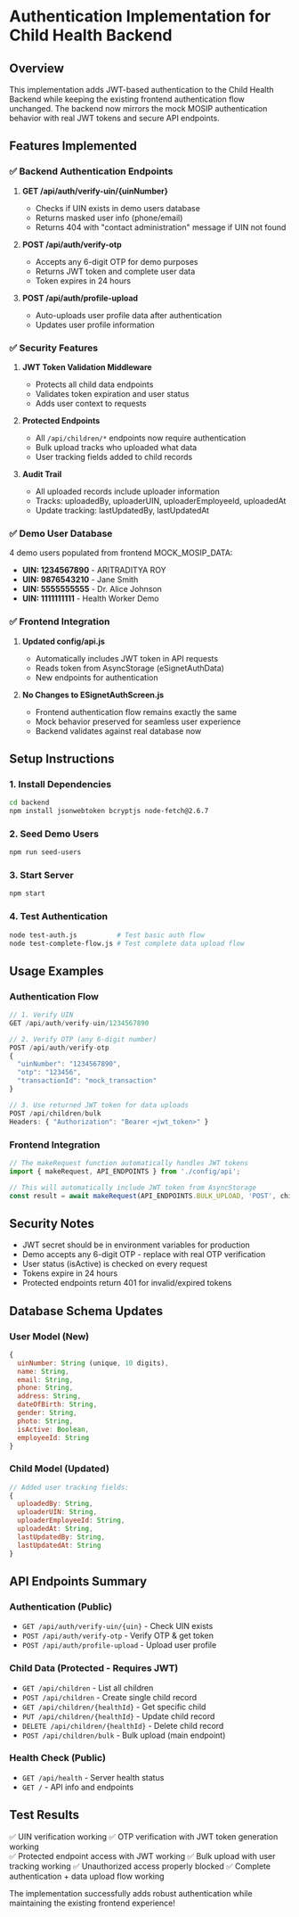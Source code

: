# Authentication Implementation for Child Health Backend

## Overview

This implementation adds JWT-based authentication to the Child Health Backend while keeping the existing frontend authentication flow unchanged. The backend now mirrors the mock MOSIP authentication behavior with real JWT tokens and secure API endpoints.

## Features Implemented

### ✅ Backend Authentication Endpoints

1. **GET /api/auth/verify-uin/{uinNumber}**
   - Checks if UIN exists in demo users database
   - Returns masked user info (phone/email)
   - Returns 404 with "contact administration" message if UIN not found

2. **POST /api/auth/verify-otp**
   - Accepts any 6-digit OTP for demo purposes
   - Returns JWT token and complete user data
   - Token expires in 24 hours

3. **POST /api/auth/profile-upload** 
   - Auto-uploads user profile data after authentication
   - Updates user profile information

### ✅ Security Features

1. **JWT Token Validation Middleware**
   - Protects all child data endpoints
   - Validates token expiration and user status
   - Adds user context to requests

2. **Protected Endpoints**
   - All `/api/children/*` endpoints now require authentication
   - Bulk upload tracks who uploaded what data
   - User tracking fields added to child records

3. **Audit Trail**
   - All uploaded records include uploader information
   - Tracks: uploadedBy, uploaderUIN, uploaderEmployeeId, uploadedAt
   - Update tracking: lastUpdatedBy, lastUpdatedAt

### ✅ Demo User Database

4 demo users populated from frontend MOCK_MOSIP_DATA:
- **UIN: 1234567890** - ARITRADITYA ROY
- **UIN: 9876543210** - Jane Smith  
- **UIN: 5555555555** - Dr. Alice Johnson
- **UIN: 1111111111** - Health Worker Demo

### ✅ Frontend Integration

1. **Updated config/api.js**
   - Automatically includes JWT token in API requests
   - Reads token from AsyncStorage (eSignetAuthData)
   - New endpoints for authentication

2. **No Changes to ESignetAuthScreen.js**
   - Frontend authentication flow remains exactly the same
   - Mock behavior preserved for seamless user experience
   - Backend validates against real database now

## Setup Instructions

### 1. Install Dependencies
```bash
cd backend
npm install jsonwebtoken bcryptjs node-fetch@2.6.7
```

### 2. Seed Demo Users
```bash
npm run seed-users
```

### 3. Start Server
```bash
npm start
```

### 4. Test Authentication
```bash
node test-auth.js          # Test basic auth flow
node test-complete-flow.js # Test complete data upload flow
```

## Usage Examples

### Authentication Flow
```javascript
// 1. Verify UIN
GET /api/auth/verify-uin/1234567890

// 2. Verify OTP (any 6-digit number)
POST /api/auth/verify-otp
{
  "uinNumber": "1234567890",
  "otp": "123456",
  "transactionId": "mock_transaction"
}

// 3. Use returned JWT token for data uploads
POST /api/children/bulk
Headers: { "Authorization": "Bearer <jwt_token>" }
```

### Frontend Integration
```javascript
// The makeRequest function automatically handles JWT tokens
import { makeRequest, API_ENDPOINTS } from './config/api';

// This will automatically include JWT token from AsyncStorage
const result = await makeRequest(API_ENDPOINTS.BULK_UPLOAD, 'POST', childrenData);
```

## Security Notes

- JWT secret should be in environment variables for production
- Demo accepts any 6-digit OTP - replace with real OTP verification
- User status (isActive) is checked on every request
- Tokens expire in 24 hours
- Protected endpoints return 401 for invalid/expired tokens

## Database Schema Updates

### User Model (New)
```javascript
{
  uinNumber: String (unique, 10 digits),
  name: String,
  email: String,
  phone: String,
  address: String,
  dateOfBirth: String,
  gender: String,
  photo: String,
  isActive: Boolean,
  employeeId: String
}
```

### Child Model (Updated)
```javascript
// Added user tracking fields:
{
  uploadedBy: String,
  uploaderUIN: String,
  uploaderEmployeeId: String,
  uploadedAt: String,
  lastUpdatedBy: String,
  lastUpdatedAt: String
}
```

## API Endpoints Summary

### Authentication (Public)
- `GET /api/auth/verify-uin/{uin}` - Check UIN exists
- `POST /api/auth/verify-otp` - Verify OTP & get token
- `POST /api/auth/profile-upload` - Upload user profile

### Child Data (Protected - Requires JWT)
- `GET /api/children` - List all children
- `POST /api/children` - Create single child record
- `GET /api/children/{healthId}` - Get specific child
- `PUT /api/children/{healthId}` - Update child record
- `DELETE /api/children/{healthId}` - Delete child record
- `POST /api/children/bulk` - Bulk upload (main endpoint)

### Health Check (Public)
- `GET /api/health` - Server health status
- `GET /` - API info and endpoints

## Test Results

✅ UIN verification working
✅ OTP verification with JWT token generation working  
✅ Protected endpoint access with JWT working
✅ Bulk upload with user tracking working
✅ Unauthorized access properly blocked
✅ Complete authentication + data upload flow working

The implementation successfully adds robust authentication while maintaining the existing frontend experience!
